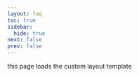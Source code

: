 ```yaml
---
layout: faq
toc: true
sidebar:
  hide: true
next: false
prev: false
---
```


this page loads the custom layout template
